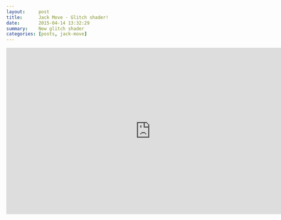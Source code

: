 ```yaml
---
layout:     post
title:      Jack Move - Glitch shader!
date:       2015-04-14 13:32:29
summary:    New glitch shader
categories: [posts, jack-move]
---
```


<iframe src="http://gfycat.com/ifr/ForsakenDelectableAmericanblackvulture" frameborder="0" scrolling="no" width="768" height="444" style="-webkit-backface-visibility: hidden;-webkit-transform: scale(1);" ></iframe>